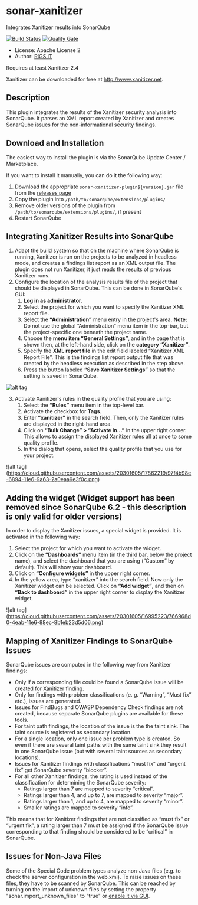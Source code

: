 # sonar-xanitizer
Integrates Xanitizer results into SonarQube

[![Build Status](https://travis-ci.org/RIGS-IT/sonar-xanitizer.svg?branch=master)](https://travis-ci.org/RIGS-IT/sonar-xanitizer)
 [![Quality Gate](https://sonarqube.com/api/badges/gate?key=com.rigsit%3Asonar-xanitizer-plugin)](https://sonarcloud.io/dashboard?id=com.rigsit%3Asonar-xanitizer-plugin)

- License: Apache License 2
- Author: [RIGS IT](https://www.rigs-it.net)

Requires at least Xanitizer 2.4

Xanitizer can be downloaded for free at <a href="http://www.xanitizer.net" >http://www.xanitizer.net</a>.

## Description
This plugin integrates the results of the Xanitizer security analysis into SonarQube. It parses an XML report created by Xanitizer and creates SonarQube issues for the non-informational security findings.


## Download and Installation
The easiest way to install the plugin is via the SonarQube Update Center / Marketplace.

If you want to install it manually, you can do it the following way:
1. Download the appropriate `sonar-xanitizer-plugin${version}.jar` file from the [releases page](https://github.com/RIGS-IT/sonar-xanitizer/releases)
2. Copy the plugin into `/path/to/sonarqube/extensions/plugins/`
3. Remove older versions of the plugin from `/path/to/sonarqube/extensions/plugins/`, if present
4. Restart SonarQube

## Integrating Xanitizer Results into SonarQube

1. Adapt the build system so that on the machine where SonarQube is running, Xanitizer is run on the projects to be analyzed in headless mode, and creates a findings list report as an XML output file. The plugin does not run Xanitizer, it just reads the results of previous Xanitizer runs.
2. Configure the location of the analysis results file of the project that should be displayed in SonarQube. This can be done in SonarQube's GUI:
	1. **Log in as administrator**.
	2. Select the project for which you want to specify the Xanitizer XML report file.
	3. Select the **“Administration”** menu entry in the project's area. **Note:** Do not use the global “Administration” menu item in the top-bar, but the project-specific one beneath the project name.
	4. Choose the **menu item “General Settings”**, and in the page that is shown then, at the left-hand side, click on the **category “Xanitizer”**.
	5. Specify the **XML report file** in the edit field labeled “Xanitizer XML Report File”. This is the findings list report output file that was created by the headless execution as described in the step above.
	6. Press the button labeled **“Save Xanitizer Settings”** so that the setting is saved in SonarQube.
	
![alt tag](https://cloud.githubusercontent.com/assets/20301605/17862408/61b13bbc-6895-11e6-8e58-54ed7711a381.png)

3. Activate Xanitizer's rules in the quality profile that you are using:
	1. Select the **“Rules”** menu item in the top-level bar.
	2. Activate the checkbox for **Tags**.
	3. Enter **“xanitizer”** in the search field. Then, only the Xanitizer rules are displayed in the right-hand area.
	4. Click on **“Bulk Change” > “Activate In...”** in the upper right corner. This allows to assign the displayed Xanitizer rules all at once to some quality profile.
	5. In the dialog that opens, select the quality profile that you use for your project.

![alt tag] (https://cloud.githubusercontent.com/assets/20301605/17862219/97f4b98e-6894-11e6-9a63-2a0eaa9e3f0c.png)
	
## Adding the widget (Widget support has been removed since SonarQube 6.2 - this description is only valid for older versions)

In order to display the Xanitizer issues, a special widget is provided. It is activated in the following way:
1. Select the project for which you want to activate the widget.
2. Click on the **“Dashboards”** menu item (in the third bar, below the project name), and select the dashboard that you are using (“Custom” by default). This will show your dashboard.
3. Click on **“Configure widgets”** in the upper right corner.
4. In the yellow area, type “xanitizer” into the search field. Now only the Xanitizer widget can be selected. Click on **“Add widget”**, and then on **“Back to dashboard”** in the upper right corner to display the Xanitizer widget.

![alt tag] (https://cloud.githubusercontent.com/assets/20301605/16995223/766968d0-4eab-11e6-88ec-8b1eb23d5d06.png)

## Mapping of Xanitizer Findings to SonarQube Issues

SonarQube issues are computed in the following way from Xanitizer findings:
- Only if a corresponding file could be found a SonarQube issue will be created for Xanitizer finding.
- Only for findings with problem classifications (e. g. “Warning”, “Must fix” etc.), issues are generated.
- Issues for FindBugs and OWASP Dependency Check findings are not created, because separate SonarQube plugins are available for these tools.
- For taint path findings, the location of the issue is the the taint sink. The taint source is registered as secondary location.
- For a single location, only one issue per problem type is created. So even if there are several taint paths with the same taint sink they result in one SonarQube issue (but with several taint sources as secondary locations).
- Issues for Xanitizer findings with classifications “must fix” and “urgent fix” get SonarQube severity “blocker”.
- For all other Xanitizer findings, the rating is used instead of the classification for determining the SonarQube severity:
	* Ratings larger than 7 are mapped to severity “critical”.
	* Ratings larger than 4, and up to 7, are mapped to severity “major”.
	* Ratings larger than 1, and up to 4, are mapped to severity “minor”.
	* Smaller ratings are mapped to severity “info”.

This means that for Xanitizer findings that are not classified as “must fix” or “urgent fix”, a rating larger than 7 must be assigned if the SonarQube issue corresponding to that finding should be considered to be “critical” in SonarQube.

## Issues for Non-Java Files

Some of the Special Code problem types analyze non-Java files (e.g. to check the server configuration in the web.xml). To raise issues on these files, they have to be scanned by SonarQube. This can be reached by turning on the import of unknown files by setting the property "sonar.import_unknown_files" to "true" or <a href="http://docs.sonarqube.org/display/SONAR/Analyzing+Source+Code#AnalyzingSourceCode-Unrecognizedfiles">enable it via GUI</a>. 


